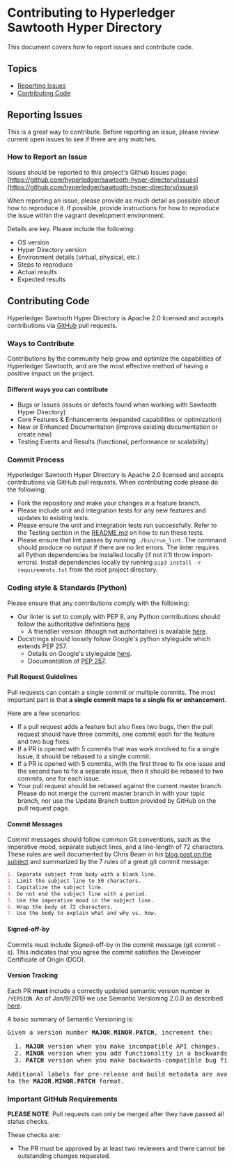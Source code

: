 # Contributing to Hyperledger Sawtooth Hyper Directory

This document covers how to report issues and contribute code.

## Topics

* [Reporting Issues](#reporting-issues)
* [Contributing Code](#contributing-code)

## Reporting Issues

This is a great way to contribute. Before reporting an issue, please review
current open issues to see if there are any matches.

### How to Report an Issue

Issues should be reported to this project's Github Issues page: [https://github.com/hyperledger/sawtooth-hyper-directory/issues](https://github.com/hyperledger/sawtooth-hyper-directory/issues)

When reporting an issue, please provide as much detail as possible about how
to reproduce it. If possible, provide instructions for how to reproduce the
issue within the vagrant development environment.

Details are key. Please include the following:

* OS version
* Hyper Directory version
* Environment details (virtual, physical, etc.)
* Steps to reproduce
* Actual results
* Expected results

## Contributing Code

Hyperledger Sawtooth Hyper Directory is Apache 2.0 licensed and accepts
contributions via [GitHub](https://github.com/hyperledger/) pull requests.

### Ways to Contribute

Contributions by the community help grow and optimize the capabilities of
Hyperledger Sawtooth, and are the most effective method of having a positive
impact on the project.

#### Different ways you can contribute

* Bugs or Issues (issues or defects found when working with Sawtooth Hyper Directory)
* Core Features & Enhancements (expanded capabilities or optimization)
* New or Enhanced Documentation (improve existing documentation or create new)
* Testing Events and Results (functional, performance or scalability)

### Commit Process

Hyperledger Sawtooth Hyper Directory is Apache 2.0 licensed and accepts
contributions via GitHub pull requests. When contributing code please do the
following:

* Fork the repository and make your changes in a feature branch.
* Please include unit and integration tests for any new features and updates to
existing tests.
* Please ensure the unit and integration tests run successfully. Refer to the
Testing section in the [README.md](README.md) on how to run these
tests.
* Please ensure that lint passes by running `./bin/run_lint`. The command should
produce no output if there are no lint errors. The linter requires all Python
dependencies be installed locally (if not it'll throw import-errors). Install
dependencies locally by running `pip3 install -r requirements.txt` from the
root project directory.

### Coding style & Standards (Python)

Please ensure that any contributions comply with the following:

* Our linter is set to comply with PEP 8, any Python contributions should follow
  the authoritative definitions [here](https://www.python.org/dev/peps/pep-0008/)
  * A friendlier version (though not authoritative) is available [here](https://realpython.com/python-pep8/).  
* Docstrings should loosely follow Google's python styleguide which extends
  PEP 257.
  * Details on Google's styleguide [here](https://github.com/google/styleguide/blob/gh-pages/pyguide.md#38-comments-and-docstrings).
  * Documentation of [PEP 257](https://www.python.org/dev/peps/pep-0257).

#### Pull Request Guidelines

Pull requests can contain a single commit or multiple commits. The most
important part is that **a single commit maps to a single fix or enhancement**.

Here are a few scenarios:

* If a pull request adds a feature but also fixes two bugs, then the pull
request should have three commits, one commit each for the feature and two bug
fixes.
* If a PR is opened with 5 commits that was work involved to fix a single issue,
it should be rebased to a single commit.
* If a PR is opened with 5 commits, with the first three to fix one issue and
the second two to fix a separate issue, then it should be rebased to two
commits, one for each issue.
* Your pull request should be rebased against the current master branch. Please
do not merge the current master branch in with your topic branch, nor use the
Update Branch button provided by GitHub on the pull request page.

#### Commit Messages

Commit messages should follow common Git conventions, such as the imperative
mood, separate subject lines, and a line-length of 72 characters. These rules
are well documented by Chris Beam in his [blog post on the subject](https://chris.beams.io/posts/git-commit/)
and summarized by the 7 rules of a great git commit message:

```markdown
1. Separate subject from body with a blank line.
2. Limit the subject line to 50 characters.
3. Capitalize the subject line.
4. Do not end the subject line with a period.
5. Use the imperative mood in the subject line.
6. Wrap the body at 72 characters.
7. Use the body to explain what and why vs. how.
```

#### Signed-off-by

Commits must include Signed-off-by in the commit message (git commit -s). This
indicates that you agree the commit satisfies the Developer Certificate of
Origin (DCO).

#### Version Tracking

Each PR **must** include a correctly updated semantic version number in `/VERSION`.
As of Jan/9/2019 we use Semantic Versioning 2.0.0 as described [here](https://semver.org/).

A basic summary of Semantic Versioning is:

<pre>
Given a version number <b>MAJOR</b>.<b>MINOR</b>.<b>PATCH</b>, increment the:

  1. <b>MAJOR</b> version when you make incompatible API changes.
  2. <b>MINOR</b> version when you add functionality in a backwards-compatible manner.
  3. <b>PATCH</b> version when you make backwards-compatible bug fixes.

Additional labels for pre-release and build metadata are available as extensions
to the <b>MAJOR</b>.<b>MINOR</b>.<b>PATCH</b> format.
</pre>

### Important GitHub Requirements

**PLEASE NOTE**: Pull requests can only be merged after they have passed all
status checks.

These checks are:

* The PR must be approved by at least two reviewers and there cannot be
outstanding changes requested.
